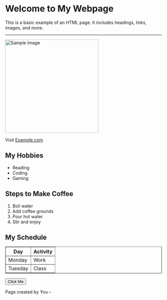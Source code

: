
<html lang="en">
<head>
  <meta charset="UTF-8">
  <title>My Sample Webpage</title>
</head>
<body>

  <!-- Heading -->
  <h1>Welcome to My Webpage</h1>

  <!-- Paragraph -->
  <p>This is a basic example of an HTML page. It includes headings, links, images, and more.</p>

  <!-- Horizontal Line -->
  <hr>

  <!-- Image -->
  <img src="https://via.placeholder.com/300" alt="Sample Image" width="300">

  <!-- Link -->
  <p>Visit <a href="https://www.example.com" target="_blank">Example.com</a></p>

  <!-- Unordered List -->
  <h2>My Hobbies</h2>
  <ul>
    <li>Reading</li>
    <li>Coding</li>
    <li>Gaming</li>
  </ul>

  <!-- Ordered List -->
  <h2>Steps to Make Coffee</h2>
  <ol>
    <li>Boil water</li>
    <li>Add coffee grounds</li>
    <li>Pour hot water</li>
    <li>Stir and enjoy</li>
  </ol>

  <!-- Table -->
  <h2>My Schedule</h2>
  <table border="1">
    <tr>
      <th>Day</th>
      <th>Activity</th>
    </tr>
    <tr>
      <td>Monday</td>
      <td>Work</td>
    </tr>
    <tr>
      <td>Tuesday</td>
      <td>Class</td>
    </tr>
  </table>

  <!-- Button -->
  <p><button onclick="alert('Thanks for clicking!')">Click Me</button></p>

  <!-- Comment -->
  <!-- This is a comment and will not show up in the browser -->

  <!-- Footer -->
  <footer>
    <p>Page created by You – <script>document.write(document.lastModified);</script></p>
  </footer>

</body>
</html>
